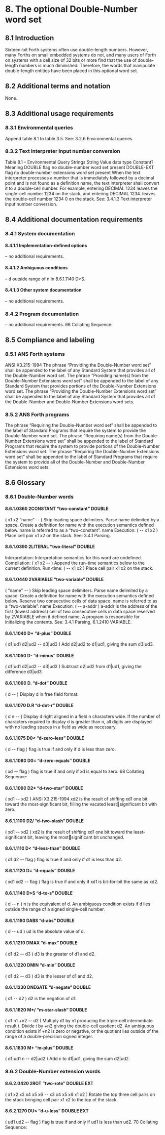 # 8. The optional Double-Number word set 

## 8.1 Introduction 

Sixteen-bit Forth systems often use double-length numbers. However, many Forths on small embedded  systems do not, and many users of Forth on systems with a cell size of 32 bits or more find that the use of  double-length numbers is much diminished. Therefore, the words that manipulate double-length entities  have been placed in this optional word set.

## 8.2 Additional terms and notation 

None.

## 8.3 Additional usage requirements 


### 8.3.1 Environmental queries 

Append table 8.1 to table 3.5.
See: 3.2.6 Environmental queries.

### 8.3.2 Text interpreter input number conversion 

Table 8.1 – Environmental Query Strings  String Value data type Constant? Meaning  DOUBLE flag no double-number word set present  DOUBLE-EXT flag no double-number extensions word set present  When the text interpreter processes a number that is immediately followed by a decimal point and is not  found as a definition name, the text interpreter shall convert it to a double-cell number.
For example, entering DECIMAL 1234 leaves the single-cell number 1234 on the stack,  and entering DECIMAL 1234. leaves the double-cell number 1234 0 on the stack.
See: 3.4.1.3 Text interpreter input number conversion.

## 8.4 Additional documentation requirements 


### 8.4.1 System documentation 


#### 8.4.1.1 Implementation-defined options 

– no additional requirements.

#### 8.4.1.2 Ambiguous conditions 

– d outside range of n in 8.6.1.1140 D>S.

#### 8.4.1.3 Other system documentation 

– no additional requirements.

### 8.4.2 Program documentation 

– no additional requirements.
66 Collating Sequence: 

## 8.5 Compliance and labeling 


### 8.5.1 ANS Forth systems 

ANSI X3.215-1994  The phrase “Providing the Double-Number word set” shall be appended to the label of any Standard System  that provides all of the Double-Number word set.
The phrase “Providing name(s) from the Double-Number Extensions word set” shall be appended to the  label of any Standard System that provides portions of the Double-Number Extensions word set.
The phrase “Providing the Double-Number Extensions word set” shall be appended to the label of any  Standard System that provides all of the Double-Number and Double-Number Extensions word sets.

### 8.5.2 ANS Forth programs 

The phrase “Requiring the Double-Number word set” shall be appended to the label of Standard Programs  that require the system to provide the Double-Number word set.
The phrase “Requiring name(s) from the Double-Number Extensions word set” shall be appended to the  label of Standard Programs that require the system to provide portions of the Double-Number Extensions  word set.
The phrase “Requiring the Double-Number Extensions word set” shall be appended to the label of Standard  Programs that require the system to provide all of the Double-Number and Double-Number Extensions  word sets.

## 8.6 Glossary 


### 8.6.1 Double-Number words 


#### 8.6.1.0360 2CONSTANT “two-constant” DOUBLE

( x1 x2 “<spaces>name” -- ) 
Skip leading space delimiters. Parse name delimited by a space. Create a definition for name with the execution semantics defined below.
name is referred to as a “two-constant”.
name Execution: ( -- x1 x2 )  Place cell pair x1 x2 on the stack.
See: 3.4.1 Parsing.

#### 8.6.1.0390 2LITERAL “two-literal” DOUBLE 

Interpretation: Interpretation semantics for this word are undefined.
Compilation: ( x1 x2 -- )  Append the run-time semantics below to the current definition.
 Run-time: ( -- x1 x2 ) 
Place cell pair x1 x2 on the stack.

#### 8.6.1.0440 2VARIABLE “two-variable” DOUBLE 

( “<spaces>name” -- ) 
Skip leading space delimiters. Parse name delimited by a space. Create a definition for name with the execution semantics defined below. Reserve two consecutive cells of data space.
name is referred to as a “two-variable”.
name Execution: ( -- a-addr )  a-addr is the address of the first (lowest address) cell of two consecutive cells in data space  reserved by 2VARIABLE when it defined name. A program is responsible for initializing the  contents.
See: 3.4.1 Parsing, 6.1.2410 VARIABLE.

#### 8.6.1.1040 D+ “d-plus” DOUBLE 

( d1|ud1 d2|ud2 -- d3|ud3 ) 
Add d2|ud2 to d1|ud1, giving the sum d3|ud3.

#### 8.6.1.1050 D- “d-minus” DOUBLE 

( d1|ud1 d2|ud2 -- d3|ud3 ) 
Subtract d2|ud2 from d1|ud1, giving the difference d3|ud3.

#### 8.6.1.1060 D. “d-dot” DOUBLE 

( d -- ) 
Display d in free field format.

#### 8.6.1.1070 D.R “d-dot-r” DOUBLE 

( d n -- ) 
Display d right aligned in a field n characters wide. If the number of characters required to  display d is greater than n, all digits are displayed with no leading spaces in a field as wide as  necessary.

#### 8.6.1.1075 D0< “d-zero-less” DOUBLE 

( d -- flag ) 
flag is true if and only if d is less than zero.

#### 8.6.1.1080 D0= “d-zero-equals” DOUBLE 

( xd -- flag ) 
flag is true if and only if xd is equal to zero.
68 Collating Sequence: 

#### 8.6.1.1090 D2* “d-two-star” DOUBLE 

( xd1 -- xd2 ) 
ANSI X3.215-1994  xd2 is the result of shifting xd1 one bit toward the most-significant bit, filling the vacated leastsignificant bit with zero.

#### 8.6.1.1100 D2/ “d-two-slash” DOUBLE 

( xd1 -- xd2 ) 
xd2 is the result of shifting xd1 one bit toward the least-significant bit, leaving the mostsignificant bit unchanged.

#### 8.6.1.1110 D< “d-less-than” DOUBLE 

( d1 d2 -- flag ) 
flag is true if and only if d1 is less than d2.

#### 8.6.1.1120 D= “d-equals” DOUBLE 

( xd1 xd2 -- flag ) 
flag is true if and only if xd1 is bit-for-bit the same as xd2.

#### 8.6.1.1140 D>S “d-to-s” DOUBLE 

( d -- n ) 
n is the equivalent of d. An ambiguous condition exists if d lies outside the range of a signed  single-cell number.

#### 8.6.1.1160 DABS “d-abs” DOUBLE 

( d -- ud ) 
ud is the absolute value of d.

#### 8.6.1.1210 DMAX “d-max” DOUBLE 

( d1 d2 -- d3 ) 
d3 is the greater of d1 and d2.

#### 8.6.1.1220 DMIN “d-min” DOUBLE 

( d1 d2 -- d3 ) 
d3 is the lesser of d1 and d2.

#### 8.6.1.1230 DNEGATE “d-negate” DOUBLE 

( d1 -- d2 ) 
d2 is the negation of d1.

#### 8.6.1.1820 M*/ “m-star-slash” DOUBLE 

( d1 n1 +n2 -- d2 ) 
Multiply d1 by n1 producing the triple-cell intermediate result t. Divide t by +n2 giving the  double-cell quotient d2. An ambiguous condition exists if +n2 is zero or negative, or the  quotient lies outside of the range of a double-precision signed integer.

#### 8.6.1.1830 M+ “m-plus” DOUBLE 

( d1|ud1 n -- d2|ud2 ) 
Add n to d1|ud1, giving the sum d2|ud2.

### 8.6.2 Double-Number extension words 


#### 8.6.2.0420 2ROT “two-rote” DOUBLE EXT 

( x1 x2 x3 x4 x5 x6 -- x3 x4 x5 x6 x1 x2 ) 
Rotate the top three cell pairs on the stack bringing cell pair x1 x2 to the top of the stack.

#### 8.6.2.1270 DU< “d-u-less” DOUBLE EXT 

( ud1 ud2 -- flag ) 
flag is true if and only if ud1 is less than ud2.
70 Collating Sequence: 

